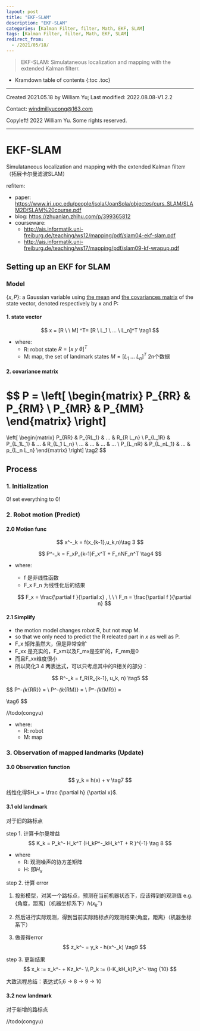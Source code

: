 ```yaml
---
layout: post
title: "EKF-SLAM"
description: "EKF-SLAM"
categories: [Kalman Filter, filter, Math, EKF, SLAM]
tags: [Kalman Filter, filter, Math, EKF, SLAM]
redirect_from:
  - /2021/05/18/
---
```


>  EKF-SLAM: Simulataneous localization and mapping with the extended Kalman filterr.

* Kramdown table of contents
{:toc .toc}

----

Created 2021.05.18 by William Yu; Last modified: 2022.08.08-V1.2.2

Contact: [windmillyucong@163.com](mailto:windmillyucong@163.com)

Copyleft! 2022 William Yu. Some rights reserved.

----


# EKF-SLAM

Simulataneous localization and mapping with the extended Kalman filterr（拓展卡尔曼滤波SLAM）

refitem:

- paper: https://www.iri.upc.edu/people/jsola/JoanSola/objectes/curs_SLAM/SLAM2D/SLAM%20course.pdf
- blog: https://zhuanlan.zhihu.com/p/399365812
- courseware: 
  - http://ais.informatik.uni-freiburg.de/teaching/ws12/mapping/pdf/slam04-ekf-slam.pdf
  - http://ais.informatik.uni-freiburg.de/teaching/ws17/mapping/pdf/slam09-kf-wrapup.pdf

## Setting up an EKF for SLAM

### Model

$\{x, P\}$: a Gaussian variable using <u>the mean</u> and <u>the covariances matrix</u> of the state vector, denoted respectively by x and P:

#### 1. state vector

$$
x = [R \ \  M] ^T= [R \ L_1 \ ... \ L_n]^T \tag1
$$

- where:
  - R: robot state $R=[x \ y \ \theta]^T$
  - M: map, the set of landmark states $M=[L_1 \ ... \  L_n]^T$  2n个数据

#### 2. covariance matrix

$$
P = 
\left[
\begin{matrix}
P_{RR} & P_{RM}
\\
P_{MR} & P_{MM}
\end{matrix}
\right]
= 
\left[
\begin{matrix}
P_{RR} & P_{RL_1} & ... & R_{R L_n}
\\
P_{L_1R} & P_{L_1L_1} & ... & R_{L_1 L_n}
\\
... & ... & ... & ...
\\
P_{L_nR} & P_{L_nL_1} & ... & p_{L_n L_n}
\end{matrix}
\right]
\tag2
$$



## Process

### 1. Initialization

0! set everything to 0!

### 2. Robot motion (Predict)

#### 2.0 Motion func

$$
x^-_k = f(x_{k-1},u_k,n)\tag 3
$$

$$
P^-_k = F_xP_{k-1}F_x^T + F_nNF_n^T \tag4
$$

- where:
  
  - f 是非线性函数
  - F_x F_n 为线性化后的结果
  
  $$
  F_x = \frac{\partial f }{\partial x}
  , \ \ \
  F_n = \frac{\partial f }{\partial n}
  $$

#### 2.1 Simplify

- the motion model changes robot R, but not map M.
- so that we only need to predict the R releated part in $x$ as well as P.
- F_x 矩阵虽然大，但是异常空旷
- F_xx 是充实的，F_xm以及F_mx是空旷的，F_mm是0
- 而且F_xx维度很小
- 所以简化3 4 两表达式，可以只考虑其中的R相关的部分：

$$
R^-_k = f_R(R_{k-1}, u_k, n) \tag5
$$

$$
P^-_{k_{RR}} = 
\\
P^-_{k_{RM}} = 
\\
P^-_{k_{MR}} =  

\tag6
$$

//todo(congyu)

- where:
  - R: robot
  - M: map



### 3. Observation of mapped landmarks (Update)

#### 3.0 Observation function

$$
y_k = h(x) + v \tag7
$$

线性化得$H_x = \frac {\partial h} {\partial x}$.

#### 3.1 old landmark

对于旧的路标点

step 1. 计算卡尔曼增益
$$
K_k = P_k^- H_k^T (H_kP^-_kH_k^T + R )^{-1} \tag 8
$$

- where
  - R: 观测噪声的协方差矩阵
  - H: 即$H_x$

step 2. 计算 error

1. 投影模型，对某一个路标点，预测在当前机器状态下，应该得到的观测值 e.g.{角度，距离}（机器坐标系下）$h(x_k^-)$

2. 然后进行实际观测，得到当前实际路标点的观测结果{角度，距离}（机器坐标系下）

3. 做差得error
   $$
   z_k^- = y_k - h(x^-_k) \tag9
   $$

step 3. 更新结果
$$
x_k := x_k^- + Kz_k^-
\\
P_k := (I-K_kH_k)P_k^-
\tag {10}
$$

大致流程总结：表达式5,6 -> 8 -> 9 -> 10



#### 3.2 new landmark

对于新增的路标点

//todo(congyu)



